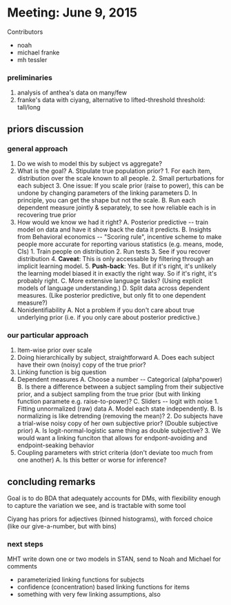 # Meeting: June 9, 2015

Contributors

+ noah
+ michael franke
+ mh tessler

### preliminaries

1. analysis of anthea's data on many/few
2. franke's data with ciyang, alternative to lifted-threshold threshold: tall/long

## priors discussion

### general approach

1. Do we wish to model this by subject vs aggregate?
2. What is the goal?
    A. Stipulate true population prior?
        	1. For each item, distribution over the scale known to all people.
		2. Small perturbations for each subject
		3. One issue: If you scale prior (raise to power), this can be undone by changing parameters of the linking parameters
			D. In principle, you can get the shape but not the scale.
	B. Run each dependent measure jointly & separately, to see how reliable each is in recovering true prior
3. How would we know we had it right?
	A. Posterior predictive -- train model on data and have it show back the data it predicts.
	B. Insights from Behavioral economics -- "Scoring rule", incentive scheme to make people more accurate for reporting various statistics (e.g. means, mode, CIs)
		1. Train people on distribution
		2. Run tests
		3. See if you recover distribution
		4. **Caveat**: This is only accessable by filtering through an implicit learning model. 
		5. **Push-back**: Yes. But if it's right, it's unlikely the learning model biased it in exactly the right way. So if it's right, it's probably right.
	C. More extensive language tasks? (Using explicit models of language understanding.)
	D. Split data across dependent measures. (Like posterior predictive, but only fit to one dependent measure?)
6. Nonidentifiability
	A. Not a problem if you don't care about true underlying prior (i.e. if you only care about posterior predictive.)
		
### our particular approach

1. Item-wise prior over scale 
2. Doing hierarchically by subject, straightforward
	A. Does each subject have their own (noisy) copy of the true prior?
3. Linking function is big question
4. Dependent measures
	A. Choose a number -- Categorical (alpha^power)
		B. Is there a difference between a subject sampling from their subjective prior, and a subject sampling from the true prior (but with linking function paramete e.g. raise-to-power)?
	C. Sliders -- logit with noise
		1. Fitting unnormalized (raw) data
			A. Model each state independently. 
			B. Is normalizing is like detrending (removing the mean)?
		2. Do subjects have a trial-wise noisy copy of her own subjective prior? (Double subjective prior)
			A. Is logit-normal-logistic same thing as double subjective?
		3. We would want a linking funciton that allows for endpont-avoiding and endpoint-seaking behavior
5. Coupling parameters with strict criteria (don't deviate too much from one another)
	A. Is this better or worse for inference?
	
## concluding remarks

Goal is to do BDA that adequately accounts for DMs, with flexibility enough to capture the variation we see, and is tractable with some tool
		
Ciyang has priors for adjectives (binned histograms), with forced choice (like our give-a-number, but with bins)
	
	
### next steps

MHT write down one or two models in STAN, send to Noah and Michael for comments

+ parameterizied linking functions for subjects
+ confidence (concentration) based linking functions for items
+ something with very few linking assumptions, also
